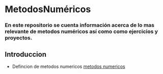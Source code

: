 # MetodosNuméricos
### En este repositorio se cuenta información acerca de lo mas relevante de metodos numéricos así como como ejercicios y proyectos.

## Introduccion
- Defincion de metodos numericos
[metodos numericos](httphttps://github.com/katemichelle19/MetodosNumericos/commit/69487bae88427fa60dff6a4aa95f4a1da31720f8:// "metodos numericos")
